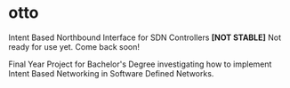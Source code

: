 # otto
Intent Based Northbound Interface for SDN Controllers
**[NOT STABLE]** Not ready for use yet. Come back soon!

Final Year Project for Bachelor's Degree investigating how to implement Intent Based Networking in Software Defined Networks.

